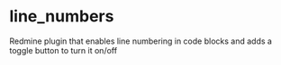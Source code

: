 line_numbers
============

Redmine plugin that enables line numbering in code blocks and adds a toggle button to turn it on/off

